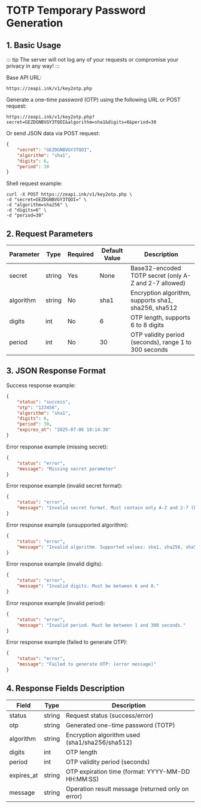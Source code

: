 # TOTP Temporary Password Generation

## 1. Basic Usage

::: tip
The server will not log any of your requests or compromise your privacy in any way!
:::

Base API URL:
```url
https://zeapi.ink/v1/key2otp.php
```

Generate a one-time password (OTP) using the following URL or POST request:
```url
https://zeapi.ink/v1/key2otp.php?secret=GEZDGNBVGY3TQOI&algorithm=sha1&digits=6&period=30
```

Or send JSON data via POST request:
```json
{
    "secret": "GEZDGNBVGY3TQOI",
    "algorithm": "sha1",
    "digits": 6,
    "period": 30
}
```

Shell request example:
```shell
curl -X POST https://zeapi.ink/v1/key2otp.php \
-d "secret=GEZDGNBVGY3TQOI=" \
-d "algorithm=sha256" \
-d "digits=6" \
-d "period=30"
```

## 2. Request Parameters
| Parameter  | Type   | Required | Default Value | Description                              |
|------------|--------|----------|---------------|------------------------------------------|
| secret     | string | Yes      | None          | Base32-encoded TOTP secret (only A-Z and 2-7 allowed) |
| algorithm  | string | No       | sha1          | Encryption algorithm, supports sha1, sha256, sha512 |
| digits     | int    | No       | 6             | OTP length, supports 6 to 8 digits       |
| period     | int    | No       | 30            | OTP validity period (seconds), range 1 to 300 seconds |

## 3. JSON Response Format
Success response example:
```json
{
    "status": "success",
    "otp": "123456",
    "algorithm": "sha1",
    "digits": 6,
    "period": 30,
    "expires_at": "2025-07-06 10:14:30"
}
```

Error response example (missing secret):
```json
{
    "status": "error",
    "message": "Missing secret parameter"
}
```

Error response example (invalid secret format):
```json
{
    "status": "error",
    "message": "Invalid secret format. Must contain only A-Z and 2-7 (base32)."
}
```

Error response example (unsupported algorithm):
```json
{
    "status": "error",
    "message": "Invalid algorithm. Supported values: sha1, sha256, sha512"
}
```

Error response example (invalid digits):
```json
{
    "status": "error",
    "message": "Invalid digits. Must be between 6 and 8."
}
```

Error response example (invalid period):
```json
{
    "status": "error",
    "message": "Invalid period. Must be between 1 and 300 seconds."
}
```

Error response example (failed to generate OTP):
```json
{
    "status": "error",
    "message": "Failed to generate OTP: [error message]"
}
```

## 4. Response Fields Description
| Field       | Type   | Description                              |
|-------------|--------|------------------------------------------|
| status      | string | Request status (success/error)           |
| otp         | string | Generated one-time password (TOTP)       |
| algorithm   | string | Encryption algorithm used (sha1/sha256/sha512) |
| digits      | int    | OTP length                              |
| period      | int    | OTP validity period (seconds)           |
| expires_at  | string | OTP expiration time (format: YYYY-MM-DD HH:MM:SS) |
| message     | string | Operation result message (returned only on error) |